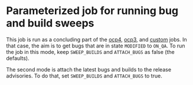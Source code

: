 # Parameterized job for running bug and build sweeps

This job is run as a concluding part of the [ocp4], [ocp3], and [custom] jobs.
In that case, the aim is to get bugs that are in state `MODIFIED` to `ON_QA`.  To
run the job in this mode, keep `SWEEP_BUILDS` and `ATTACH_BUGS` as false (the
defaults).

The second mode is attach the latest bugs and builds to the release advisories.
To do that, set `SWEEP_BUILDS` and `ATTACH_BUGS` to true.


[ocp4]: https://saml.buildvm.openshift.eng.bos.redhat.com:8888/job/aos-cd-builds/job/build%252Focp4/
[ocp3]: https://saml.buildvm.openshift.eng.bos.redhat.com:8888/job/aos-cd-builds/job/build%252Focp3/
[custom]: https://saml.buildvm.openshift.eng.bos.redhat.com:8888/job/aos-cd-builds/job/build%252Fcustom/
